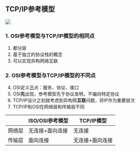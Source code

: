 ##  TCP/IP参考模型


![](attachment/计算机网络三种模型的对比.png)

### 1. OSI参考模型与TCP/IP模型的**相同**点

1. 都分层
2. 基于独立的协议栈的概念
3. 可以实现异构网络互联

### 2. OSI参考模型与TCP/IP模型的**不同**点

4. OSI定义**三**点：服务、协议、接口
5. OSI**先**出现，参考模型先于协议发明，不偏向特定协议
6. TCP/IP设计之初就考虑到异构网**互联**问题，将IP作为重要层次
7. TCP/IP和OSI在网络层和传输层不同

|     | ISO/OSI参考模型 | TCP/IP模型 |
| --- | ----------- | -------- |
| 网络层 | 无连接+面向连接    | 无连接      |
| 传输层 | 面向连接        | 无连接+面向连接 |

